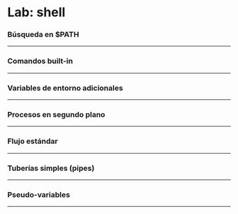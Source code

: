 # Lab: shell

### Búsqueda en $PATH

---

### Comandos built-in

---

### Variables de entorno adicionales

---

### Procesos en segundo plano

---

### Flujo estándar

---

### Tuberías simples (pipes)

---

### Pseudo-variables

---



